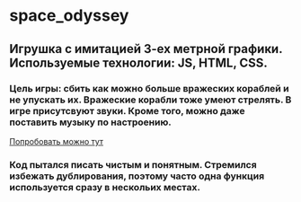 # space_odyssey

## Игрушка с имитацией 3-ех метрной графики. Используемые технологии: JS, HTML, CSS.
### Цель игры: сбить как можно больше вражеских кораблей и не упускать их. Вражеские корабли тоже умеют стрелять. В игре присутсвуют звуки. Кроме того, можно даже поставить музыку по настроению. 
[Попробовать можно тут](https://muratbyazrov.github.io/space_odyssey)
### Код пытался писать чистым и понятным. Стремился избежать дублирования, поэтому часто одна функция используется сразу в нескольих местах. 
